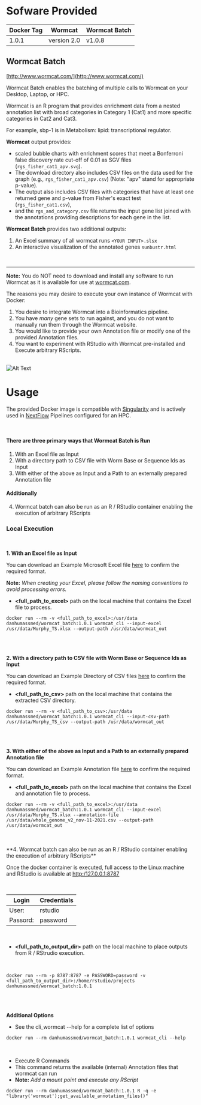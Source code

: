 # Sofware Provided

| Docker Tag | Wormcat     | Wormcat Batch|
|------------|-------------|--------------|
| 1.0.1      | version 2.0 | v1.0.8       |

## Wormcat Batch


[http://www.wormcat.com/](http://www.wormcat.com/)


Wormcat Batch enables the batching of multiple calls to Wormcat on your Desktop, Laptop, or HPC.

Wormcat is an R program that provides enrichment data from a nested annotation list with broad categories in Category 1 (Cat1) and more specific categories in Cat2 and Cat3. 

For example, sbp-1 is in Metabolism: lipid: transcriptional regulator. 

**Wormcat** output provides:
* scaled bubble charts with enrichment scores that meet a Bonferroni false discovery rate cut-off of 0.01 as SGV files (`rgs_fisher_cat1_apv.svg`). 
* The download directory also includes CSV files on the data used for the graph (e.g., `rgs_fisher_cat1_apv.csv`) (Note: "apv" stand for appropriate p-value). 
* The output also includes CSV files with categories that have at least one returned gene and p-value from Fisher's exact test (`rgs_fisher_cat1.csv`), 
* and the `rgs_and_category.csv` file returns the input gene list joined with the annotations providing descriptions for each gene in the list.

**Wormcat Batch** provides two additional outputs:
1. An Excel summary of all wormcat runs `<YOUR INPUT>.slsx`
2. An interactive visualization of the annotated genes `sunbustr.html`

<br>

---

**Note:** You do NOT need to download and install any software to run Wormcat as it is available for use at [wormcat.com](http://wormcat.com). 

The reasons you may desire to execute your own instance of Wormcat with Docker:

1. You desire to integrate Wormcat into a Bioinformatics pipeline.
2. You have *many* gene sets to run against, and you do not want to manually run them through the Wormcat website.
3. You would like to provide your own Annotation file or modify one of the provided Annotation files.
4. You want to experiment with RStudio with Wormcat pre-installed and Execute arbitrary RScripts.

<br>

<img src="https://www.umassmed.edu/contentassets/4edf0cb3ed5245c2883e9bd514462c72/wormcat-graphic-for-web-768x436.jpg" alt="Alt Text">

# Usage

The provided Docker image is compatible with [Singularity](https://sylabs.io/docs/) and is actively used in [NextFlow](https://www.nextflow.io/) Pipelines configured for an HPC.

<br>

#### There are three primary ways that Wormcat Batch is Run

1. With an Excel file as Input
2. With a directory path to CSV file with Worm Base or Sequence Ids as Input
3. With either of the above as Input and a Path to an externally prepared Annotation file

#### Additionally 
4. Wormcat batch can also be run as an R / RStudio container enabling the execution of arbitrary RScripts


### Local Execution

<br>

**1. With an Excel file as Input**

You can download an Example Microsoft Excel file [here](http://www.wormcat.com/static/download/Murphy_TS.xlsx) to confirm the required format. 

**Note:** _When creating your Excel, please follow the naming conventions to avoid processing errors._

* __<full_path_to_excel>__ path on the local machine that contains the Excel file to process.

```
docker run --rm -v <full_path_to_excel>:/usr/data danhumassmed/wormcat_batch:1.0.1 wormcat_cli --input-excel /usr/data/Murphy_TS.xlsx --output-path /usr/data/wormcat_out
```
<br>
<br>

**2. With a directory path to CSV file with Worm Base or Sequence Ids as Input**

You can download an Example Directory of CSV files [here](https://github.com/dphiggs01/Wormcat_batch/raw/master/docker/wormcat_batch/Murphy_TS_csv.zip) to confirm the required format. 

* __<full_path_to_csv>__ path on the local machine that contains the extracted CSV directory.

```
docker run --rm -v <full_path_to_csv>:/usr/data danhumassmed/wormcat_batch:1.0.1 wormcat_cli --input-csv-path /usr/data/Murphy_TS_csv --output-path /usr/data/wormcat_out
```

<br>
<br>

**3. With either of the above as Input and a Path to an externally prepared Annotation file**

You can download an Example Annotation file [here](http://www.wormcat.com/static/download/whole_genome_v2_nov-11-2021.csv) to confirm the required format. 

* __<full_path_to_excel>__ path on the local machine that contains the Excel and annotation file to process.

```
docker run --rm -v <full_path_to_excel>:/usr/data danhumassmed/wormcat_batch:1.0.1 wormcat_cli --input-excel /usr/data/Murphy_TS.xlsx --annotation-file /usr/data/whole_genome_v2_nov-11-2021.csv --output-path /usr/data/wormcat_out
```

<br>
<br>
**4. Wormcat batch can also be run as an R / RStudio container enabling the execution of arbitrary RScripts**

Once the docker container is executed, full access to the Linux machine and RStudio is available at [http:/127.0.0.1:8787](http:/127.0.0.1:8787)

<br>

| Login    | Credentials |
|----------|-------------|
| User:    | rstudio     |
| Passord: | password    |

<br>

* __<full_path_to_output_dir>__ path on the local machine to place outputs from R / RStrudio execution.

<br>


```
docker run --rm -p 8787:8787 -e PASSWORD=password -v <full_path_to_output_dir>:/home/rstudio/projects danhumassmed/wormcat_batch:1.0.1
```

<br>
<br>

**Additional Options**

* See the cli_wormcat --help for a complete list of options

```
docker run --rm danhumassmed/wormcat_batch:1.0.1 wormcat_cli --help
```

<br>

* Execute R Commands
* This command returns the available (internal) Annotation files that wormcat can run
* **Note:** *Add a mount point and execute any RScript*

```
docker run --rm danhumassmed/wormcat_batch:1.0.1 R -q -e "library('wormcat');get_available_annotation_files()"
```
